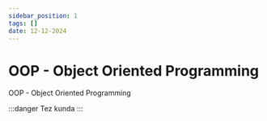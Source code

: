 ```yaml
---
sidebar_position: 1
tags: []
date: 12-12-2024
---
```

# OOP - Object Oriented Programming

OOP - Object Oriented Programming

:::danger Tez kunda
:::